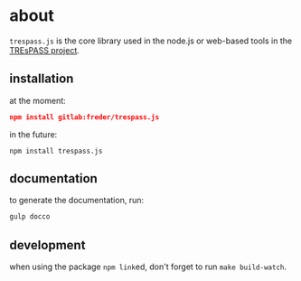 # about

`trespass.js` is the core library used in the node.js or web-based tools in the [TREsPASS project](https://www.trespass-project.eu/).



## installation

at the moment:

```json
npm install gitlab:freder/trespass.js
```

in the future:

```
npm install trespass.js
```


## documentation

to generate the documentation, run:

```javascript
gulp docco
```



## development

when using the package `npm link`ed, don't forget to run `make build-watch`.

